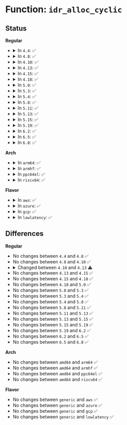 # Function: <code>idr_alloc_cyclic</code>

## Status
<b>Regular</b>
<ul>
<li>
<details>
<summary>In <code>4.4</code>: ✅</summary>

```c
int idr_alloc_cyclic(struct idr *idr, void *ptr, int start, int end, gfp_t gfp_mask);
```

**Collision:** Unique Global

**Inline:** No

**Transformation:** False

**Instances:**

```
In lib/idr.c (ffffffff813eab80)
Location: lib/idr.c:488
Inline: False
Direct callers:
  - kernel/cgroup.c:cgroup_setup_root
  - fs/notify/inotify/inotify_user.c:SyS_inotify_add_watch
```
**Symbols:**

```
ffffffff813eab80-ffffffff813eabd8: idr_alloc_cyclic (STB_GLOBAL)
```
</details>
</li>
<li>
<details>
<summary>In <code>4.8</code>: ✅</summary>

```c
int idr_alloc_cyclic(struct idr *idr, void *ptr, int start, int end, gfp_t gfp_mask);
```

**Collision:** Unique Global

**Inline:** No

**Transformation:** False

**Instances:**

```
In lib/idr.c (ffffffff81430f00)
Location: lib/idr.c:488
Inline: False
Direct callers:
  - kernel/cgroup.c:cgroup_setup_root
  - fs/notify/inotify/inotify_user.c:SyS_inotify_add_watch
```
**Symbols:**

```
ffffffff81430f00-ffffffff81430f58: idr_alloc_cyclic (STB_GLOBAL)
```
</details>
</li>
<li>
<details>
<summary>In <code>4.10</code>: ✅</summary>

```c
int idr_alloc_cyclic(struct idr *idr, void *ptr, int start, int end, gfp_t gfp_mask);
```

**Collision:** Unique Global

**Inline:** No

**Transformation:** False

**Instances:**

```
In lib/idr.c (ffffffff8144d110)
Location: lib/idr.c:488
Inline: False
Direct callers:
  - kernel/cgroup.c:cgroup_setup_root
  - fs/notify/inotify/inotify_user.c:SyS_inotify_add_watch
```
**Symbols:**

```
ffffffff8144d110-ffffffff8144d168: idr_alloc_cyclic (STB_GLOBAL)
```
</details>
</li>
<li>
<details>
<summary>In <code>4.13</code>: ✅</summary>

```c
int idr_alloc_cyclic(struct idr *idr, void *ptr, int start, int end, gfp_t gfp);
```

**Collision:** Unique Global

**Inline:** No

**Transformation:** False

**Instances:**

```
In lib/idr.c (ffffffff818ec9e0)
Location: lib/idr.c:62
Inline: False
Direct callers:
  - kernel/cgroup/cgroup.c:cgroup_setup_root
  - kernel/bpf/syscall.c:SyS_bpf
  - kernel/bpf/syscall.c:bpf_prog_load
  - fs/notify/inotify/inotify_user.c:SyS_inotify_add_watch
```
**Symbols:**

```
ffffffff818ec9e0-ffffffff818eca3d: idr_alloc_cyclic (STB_GLOBAL)
```
</details>
</li>
<li>
<details>
<summary>In <code>4.15</code>: ✅</summary>

```c
int idr_alloc_cyclic(struct idr *idr, void *ptr, int start, int end, gfp_t gfp);
```

**Collision:** Unique Global

**Inline:** No

**Transformation:** False

**Instances:**

```
In lib/idr.c (ffffffff819732e0)
Location: lib/idr.c:49
Inline: False
Direct callers:
  - kernel/pid.c:alloc_pid
  - kernel/cgroup/cgroup.c:cgroup_setup_root
  - kernel/bpf/syscall.c:SyS_bpf
  - kernel/bpf/syscall.c:bpf_prog_load
  - fs/notify/inotify/inotify_user.c:SyS_inotify_add_watch
  - fs/kernfs/dir.c:__kernfs_new_node
```
**Symbols:**

```
ffffffff819732e0-ffffffff819733b1: idr_alloc_cyclic (STB_GLOBAL)
```
</details>
</li>
<li>
<details>
<summary>In <code>4.18</code>: ✅</summary>

```c
int idr_alloc_cyclic(struct idr *idr, void *ptr, int start, int end, gfp_t gfp);
```

**Collision:** Unique Global

**Inline:** No

**Transformation:** False

**Instances:**

```
In lib/idr.c (ffffffff819cee80)
Location: lib/idr.c:120
Inline: False
Direct callers:
  - kernel/pid.c:alloc_pid
  - kernel/cgroup/cgroup.c:cgroup_setup_root
  - kernel/bpf/syscall.c:bpf_prog_load
  - kernel/bpf/syscall.c:map_create
  - kernel/bpf/btf.c:btf_new_fd
  - fs/notify/inotify/inotify_user.c:inotify_update_watch
  - fs/kernfs/dir.c:__kernfs_new_node
```
**Symbols:**

```
ffffffff819cee80-ffffffff819cef35: idr_alloc_cyclic (STB_GLOBAL)
```
</details>
</li>
<li>
<details>
<summary>In <code>5.0</code>: ✅</summary>

```c
int idr_alloc_cyclic(struct idr *idr, void *ptr, int start, int end, gfp_t gfp);
```

**Collision:** Unique Global

**Inline:** No

**Transformation:** False

**Instances:**

```
In lib/idr.c (ffffffff81a08320)
Location: lib/idr.c:116
Inline: False
Direct callers:
  - kernel/pid.c:alloc_pid
  - kernel/cgroup/cgroup.c:cgroup_setup_root
  - kernel/bpf/syscall.c:__do_sys_bpf
  - kernel/bpf/syscall.c:bpf_prog_load
  - kernel/bpf/btf.c:btf_new_fd
  - fs/notify/inotify/inotify_user.c:inotify_update_watch
  - fs/kernfs/dir.c:__kernfs_new_node
```
**Symbols:**

```
ffffffff81a08320-ffffffff81a083d5: idr_alloc_cyclic (STB_GLOBAL)
```
</details>
</li>
<li>
<details>
<summary>In <code>5.3</code>: ✅</summary>

```c
int idr_alloc_cyclic(struct idr *idr, void *ptr, int start, int end, gfp_t gfp);
```

**Collision:** Unique Global

**Inline:** No

**Transformation:** False

**Instances:**

```
In lib/idr.c (ffffffff81a77c70)
Location: lib/idr.c:117
Inline: False
Direct callers:
  - kernel/pid.c:alloc_pid
  - kernel/cgroup/cgroup.c:cgroup_setup_root
  - kernel/bpf/syscall.c:bpf_prog_load
  - kernel/bpf/syscall.c:map_create
  - kernel/bpf/btf.c:btf_new_fd
  - fs/notify/inotify/inotify_user.c:inotify_update_watch
  - fs/kernfs/dir.c:__kernfs_new_node
  - ipc/util.c:ipc_addid
```
**Symbols:**

```
ffffffff81a77c70-ffffffff81a77d1b: idr_alloc_cyclic (STB_GLOBAL)
```
</details>
</li>
<li>
<details>
<summary>In <code>5.4</code>: ✅</summary>

```c
int idr_alloc_cyclic(struct idr *idr, void *ptr, int start, int end, gfp_t gfp);
```

**Collision:** Unique Global

**Inline:** No

**Transformation:** False

**Instances:**

```
In lib/idr.c (ffffffff81aaf060)
Location: lib/idr.c:117
Inline: False
Direct callers:
  - kernel/pid.c:alloc_pid
  - kernel/cgroup/cgroup.c:cgroup_setup_root
  - kernel/bpf/syscall.c:bpf_prog_load
  - kernel/bpf/syscall.c:map_create
  - kernel/bpf/btf.c:btf_new_fd
  - fs/notify/inotify/inotify_user.c:inotify_update_watch
  - fs/kernfs/dir.c:__kernfs_new_node
  - ipc/util.c:ipc_addid
```
**Symbols:**

```
ffffffff81aaf060-ffffffff81aaf10b: idr_alloc_cyclic (STB_GLOBAL)
```
</details>
</li>
<li>
<details>
<summary>In <code>5.8</code>: ✅</summary>

```c
int idr_alloc_cyclic(struct idr *idr, void *ptr, int start, int end, gfp_t gfp);
```

**Collision:** Unique Global

**Inline:** No

**Transformation:** False

**Instances:**

```
In lib/idr.c (ffffffff815e8d90)
Location: lib/idr.c:117
Inline: False
Direct callers:
  - kernel/pid.c:alloc_pid
  - kernel/cgroup/cgroup.c:cgroup_setup_root
  - kernel/bpf/syscall.c:bpf_link_prime
  - kernel/bpf/syscall.c:bpf_prog_load
  - kernel/bpf/syscall.c:map_create
  - kernel/bpf/btf.c:btf_new_fd
  - fs/notify/inotify/inotify_user.c:inotify_new_watch
  - fs/io_uring.c:__io_uring_register
  - fs/io_uring.c:__io_uring_register
  - fs/kernfs/dir.c:__kernfs_new_node
  - ipc/util.c:ipc_addid
```
**Symbols:**

```
ffffffff815e8d90-ffffffff815e8e39: idr_alloc_cyclic (STB_GLOBAL)
```
</details>
</li>
<li>
<details>
<summary>In <code>5.11</code>: ✅</summary>

```c
int idr_alloc_cyclic(struct idr *idr, void *ptr, int start, int end, gfp_t gfp);
```

**Collision:** Unique Global

**Inline:** No

**Transformation:** False

**Instances:**

```
In lib/idr.c (ffffffff8160de40)
Location: lib/idr.c:117
Inline: False
Direct callers:
  - kernel/pid.c:alloc_pid
  - kernel/cgroup/cgroup.c:cgroup_setup_root
  - kernel/bpf/syscall.c:bpf_link_prime
  - kernel/bpf/syscall.c:bpf_prog_load
  - kernel/bpf/syscall.c:map_create
  - kernel/bpf/btf.c:btf_alloc_id
  - fs/notify/inotify/inotify_user.c:inotify_new_watch
  - fs/io_uring.c:io_register_personality
  - fs/kernfs/dir.c:__kernfs_new_node
  - ipc/util.c:ipc_addid
```
**Symbols:**

```
ffffffff8160de40-ffffffff8160dee9: idr_alloc_cyclic (STB_GLOBAL)
```
</details>
</li>
<li>
<details>
<summary>In <code>5.13</code>: ✅</summary>

```c
int idr_alloc_cyclic(struct idr *idr, void *ptr, int start, int end, gfp_t gfp);
```

**Collision:** Unique Global

**Inline:** No

**Transformation:** False

**Instances:**

```
In lib/idr.c (ffffffff815f1590)
Location: lib/idr.c:117
Inline: False
Direct callers:
  - kernel/pid.c:alloc_pid
  - kernel/cgroup/cgroup.c:cgroup_setup_root
  - kernel/bpf/syscall.c:bpf_link_prime
  - kernel/bpf/syscall.c:bpf_prog_load
  - kernel/bpf/syscall.c:map_create
  - kernel/bpf/btf.c:btf_alloc_id
  - fs/notify/inotify/inotify_user.c:inotify_update_watch
  - fs/kernfs/dir.c:__kernfs_new_node
  - ipc/util.c:ipc_addid
```
**Symbols:**

```
ffffffff815f1590-ffffffff815f163b: idr_alloc_cyclic (STB_GLOBAL)
```
</details>
</li>
<li>
<details>
<summary>In <code>5.15</code>: ✅</summary>

```c
int idr_alloc_cyclic(struct idr *idr, void *ptr, int start, int end, gfp_t gfp);
```

**Collision:** Unique Global

**Inline:** No

**Transformation:** False

**Instances:**

```
In lib/idr.c (ffffffff8165e700)
Location: lib/idr.c:117
Inline: False
Direct callers:
  - kernel/pid.c:alloc_pid
  - kernel/cgroup/cgroup.c:cgroup_setup_root
  - kernel/bpf/syscall.c:bpf_link_prime
  - kernel/bpf/syscall.c:bpf_prog_load
  - kernel/bpf/syscall.c:map_create
  - kernel/bpf/btf.c:btf_alloc_id
  - fs/notify/inotify/inotify_user.c:inotify_update_watch
  - fs/kernfs/dir.c:__kernfs_new_node
```
**Symbols:**

```
ffffffff8165e700-ffffffff8165e7ab: idr_alloc_cyclic (STB_GLOBAL)
```
</details>
</li>
<li>
<details>
<summary>In <code>5.19</code>: ✅</summary>

```c
int idr_alloc_cyclic(struct idr *idr, void *ptr, int start, int end, gfp_t gfp);
```

**Collision:** Unique Global

**Inline:** No

**Transformation:** False

**Instances:**

```
In lib/idr.c (ffffffff81777f20)
Location: lib/idr.c:117
Inline: False
Direct callers:
  - kernel/pid.c:alloc_pid
  - kernel/cgroup/cgroup.c:cgroup_setup_root
  - kernel/bpf/syscall.c:bpf_link_prime
  - kernel/bpf/syscall.c:bpf_prog_load
  - kernel/bpf/syscall.c:map_create
  - kernel/bpf/btf.c:btf_alloc_id
  - fs/notify/inotify/inotify_user.c:inotify_new_watch
  - fs/kernfs/dir.c:__kernfs_new_node
```
**Symbols:**

```
ffffffff81777f20-ffffffff81777fdb: idr_alloc_cyclic (STB_GLOBAL)
```
</details>
</li>
<li>
<details>
<summary>In <code>6.2</code>: ✅</summary>

```c
int idr_alloc_cyclic(struct idr *idr, void *ptr, int start, int end, gfp_t gfp);
```

**Collision:** Unique Global

**Inline:** No

**Transformation:** False

**Instances:**

```
In lib/idr.c (ffffffff82020c40)
Location: lib/idr.c:117
Inline: False
Direct callers:
  - kernel/pid.c:alloc_pid
  - kernel/cgroup/cgroup.c:cgroup_setup_root
  - kernel/bpf/syscall.c:bpf_link_prime
  - kernel/bpf/syscall.c:bpf_prog_load
  - kernel/bpf/syscall.c:map_create
  - kernel/bpf/btf.c:btf_alloc_id
  - fs/notify/inotify/inotify_user.c:inotify_new_watch
  - fs/kernfs/dir.c:__kernfs_new_node
```
**Symbols:**

```
ffffffff82020c40-ffffffff82020cfb: idr_alloc_cyclic (STB_GLOBAL)
```
</details>
</li>
<li>
<details>
<summary>In <code>6.5</code>: ✅</summary>

```c
int idr_alloc_cyclic(struct idr *idr, void *ptr, int start, int end, gfp_t gfp);
```

**Collision:** Unique Global

**Inline:** No

**Transformation:** False

**Instances:**

```
In lib/idr.c (ffffffff820a0c60)
Location: lib/idr.c:117
Inline: False
Direct callers:
  - kernel/pid.c:alloc_pid
  - kernel/cgroup/cgroup.c:cgroup_setup_root
  - kernel/bpf/syscall.c:bpf_link_prime
  - kernel/bpf/syscall.c:bpf_prog_load
  - kernel/bpf/syscall.c:map_create
  - kernel/bpf/btf.c:btf_alloc_id
  - fs/notify/inotify/inotify_user.c:inotify_new_watch
  - fs/kernfs/dir.c:__kernfs_new_node
```
**Symbols:**

```
ffffffff820a0c60-ffffffff820a0d1b: idr_alloc_cyclic (STB_GLOBAL)
```
</details>
</li>
<li>
<details>
<summary>In <code>6.8</code>: ✅</summary>

```c
int idr_alloc_cyclic(struct idr *idr, void *ptr, int start, int end, gfp_t gfp);
```

**Collision:** Unique Global

**Inline:** No

**Transformation:** False

**Instances:**

```
In lib/idr.c (ffffffff82178c40)
Location: lib/idr.c:117
Inline: False
Direct callers:
  - kernel/pid.c:alloc_pid
  - kernel/cgroup/cgroup.c:cgroup_setup_root
  - kernel/bpf/syscall.c:bpf_link_prime
  - kernel/bpf/syscall.c:bpf_prog_load
  - kernel/bpf/syscall.c:map_create
  - kernel/bpf/btf.c:btf_alloc_id
  - fs/notify/inotify/inotify_user.c:inotify_new_watch
  - fs/kernfs/dir.c:__kernfs_new_node
```
**Symbols:**

```
ffffffff82178c40-ffffffff82178cfb: idr_alloc_cyclic (STB_GLOBAL)
```
</details>
</li>
</ul>
<b>Arch</b>
<ul>
<li>
<details>
<summary>In <code>arm64</code>: ✅</summary>

```c
int idr_alloc_cyclic(struct idr *idr, void *ptr, int start, int end, gfp_t gfp);
```

**Collision:** Unique Global

**Inline:** No

**Transformation:** False

**Instances:**

```
In lib/idr.c (ffff800010d88880)
Location: lib/idr.c:117
Inline: False
Direct callers:
  - kernel/pid.c:alloc_pid
  - kernel/cgroup/cgroup.c:cgroup_setup_root
  - kernel/bpf/syscall.c:bpf_prog_load
  - kernel/bpf/syscall.c:map_create
  - kernel/bpf/btf.c:btf_new_fd
  - fs/notify/inotify/inotify_user.c:__arm64_sys_inotify_add_watch
  - fs/kernfs/dir.c:__kernfs_new_node
  - ipc/util.c:ipc_addid
```
**Symbols:**

```
ffff800010d88880-ffff800010d88958: idr_alloc_cyclic (STB_GLOBAL)
```
</details>
</li>
<li>
<details>
<summary>In <code>armhf</code>: ✅</summary>

```c
int idr_alloc_cyclic(struct idr *idr, void *ptr, int start, int end, gfp_t gfp);
```

**Collision:** Unique Global

**Inline:** No

**Transformation:** False

**Instances:**

```
In lib/idr.c (c0e8374c)
Location: lib/idr.c:117
Inline: False
Direct callers:
  - kernel/pid.c:alloc_pid
  - kernel/cgroup/cgroup.c:cgroup_setup_root
  - kernel/bpf/syscall.c:bpf_prog_load
  - kernel/bpf/syscall.c:map_create
  - kernel/bpf/btf.c:btf_new_fd
  - fs/notify/inotify/inotify_user.c:__se_sys_inotify_add_watch
  - fs/kernfs/dir.c:__kernfs_new_node
  - ipc/util.c:ipc_addid
```
**Symbols:**

```
c0e8374c-c0e83814: idr_alloc_cyclic (STB_GLOBAL)
```
</details>
</li>
<li>
<details>
<summary>In <code>ppc64el</code>: ✅</summary>

```c
int idr_alloc_cyclic(struct idr *idr, void *ptr, int start, int end, gfp_t gfp);
```

**Collision:** Unique Global

**Inline:** No

**Transformation:** False

**Instances:**

```
In lib/idr.c (c000000000ec9030)
Location: lib/idr.c:117
Inline: False
Direct callers:
  - kernel/pid.c:alloc_pid
  - kernel/cgroup/cgroup.c:cgroup_setup_root
  - kernel/bpf/syscall.c:bpf_prog_load
  - kernel/bpf/syscall.c:map_create
  - kernel/bpf/btf.c:btf_new_fd
  - fs/notify/inotify/inotify_user.c:__se_sys_inotify_add_watch
  - fs/kernfs/dir.c:__kernfs_new_node
  - ipc/util.c:ipc_addid
```
**Symbols:**

```
c000000000ec9030-c000000000ec9174: idr_alloc_cyclic (STB_GLOBAL)
```
</details>
</li>
<li>
<details>
<summary>In <code>riscv64</code>: ✅</summary>

```c
int idr_alloc_cyclic(struct idr *idr, void *ptr, int start, int end, gfp_t gfp);
```

**Collision:** Unique Global

**Inline:** No

**Transformation:** False

**Instances:**

```
In lib/idr.c (ffffffe0008b2828)
Location: lib/idr.c:117
Inline: False
Direct callers:
  - kernel/pid.c:alloc_pid
  - kernel/cgroup/cgroup.c:cgroup_setup_root
  - kernel/bpf/syscall.c:bpf_prog_load
  - kernel/bpf/syscall.c:map_create
  - kernel/bpf/btf.c:btf_new_fd
  - fs/notify/inotify/inotify_user.c:__se_sys_inotify_add_watch
  - fs/kernfs/dir.c:__kernfs_new_node
  - ipc/util.c:ipc_addid
```
**Symbols:**

```
ffffffe0008b2828-ffffffe0008b28c8: idr_alloc_cyclic (STB_GLOBAL)
```
</details>
</li>
</ul>
<b>Flavor</b>
<ul>
<li>
<details>
<summary>In <code>aws</code>: ✅</summary>

```c
int idr_alloc_cyclic(struct idr *idr, void *ptr, int start, int end, gfp_t gfp);
```

**Collision:** Unique Global

**Inline:** No

**Transformation:** False

**Instances:**

```
In lib/idr.c (ffffffff81a4deb0)
Location: lib/idr.c:117
Inline: False
Direct callers:
  - kernel/pid.c:alloc_pid
  - kernel/cgroup/cgroup.c:cgroup_setup_root
  - kernel/bpf/syscall.c:bpf_prog_load
  - kernel/bpf/syscall.c:map_create
  - kernel/bpf/btf.c:btf_new_fd
  - fs/notify/inotify/inotify_user.c:inotify_update_watch
  - fs/kernfs/dir.c:__kernfs_new_node
  - ipc/util.c:ipc_addid
```
**Symbols:**

```
ffffffff81a4deb0-ffffffff81a4df5b: idr_alloc_cyclic (STB_GLOBAL)
```
</details>
</li>
<li>
<details>
<summary>In <code>azure</code>: ✅</summary>

```c
int idr_alloc_cyclic(struct idr *idr, void *ptr, int start, int end, gfp_t gfp);
```

**Collision:** Unique Global

**Inline:** No

**Transformation:** False

**Instances:**

```
In lib/idr.c (ffffffff81a0afa0)
Location: lib/idr.c:117
Inline: False
Direct callers:
  - kernel/pid.c:alloc_pid
  - kernel/cgroup/cgroup.c:cgroup_setup_root
  - kernel/bpf/syscall.c:bpf_prog_load
  - kernel/bpf/syscall.c:map_create
  - kernel/bpf/btf.c:btf_new_fd
  - fs/notify/inotify/inotify_user.c:inotify_update_watch
  - fs/kernfs/dir.c:__kernfs_new_node
  - ipc/util.c:ipc_addid
```
**Symbols:**

```
ffffffff81a0afa0-ffffffff81a0b04b: idr_alloc_cyclic (STB_GLOBAL)
```
</details>
</li>
<li>
<details>
<summary>In <code>gcp</code>: ✅</summary>

```c
int idr_alloc_cyclic(struct idr *idr, void *ptr, int start, int end, gfp_t gfp);
```

**Collision:** Unique Global

**Inline:** No

**Transformation:** False

**Instances:**

```
In lib/idr.c (ffffffff81aba2a0)
Location: lib/idr.c:117
Inline: False
Direct callers:
  - kernel/pid.c:alloc_pid
  - kernel/cgroup/cgroup.c:cgroup_setup_root
  - kernel/bpf/syscall.c:bpf_prog_load
  - kernel/bpf/syscall.c:map_create
  - kernel/bpf/btf.c:btf_new_fd
  - fs/notify/inotify/inotify_user.c:inotify_update_watch
  - fs/kernfs/dir.c:__kernfs_new_node
  - ipc/util.c:ipc_addid
```
**Symbols:**

```
ffffffff81aba2a0-ffffffff81aba34b: idr_alloc_cyclic (STB_GLOBAL)
```
</details>
</li>
<li>
<details>
<summary>In <code>lowlatency</code>: ✅</summary>

```c
int idr_alloc_cyclic(struct idr *idr, void *ptr, int start, int end, gfp_t gfp);
```

**Collision:** Unique Global

**Inline:** No

**Transformation:** False

**Instances:**

```
In lib/idr.c (ffffffff81ac66f0)
Location: lib/idr.c:117
Inline: False
Direct callers:
  - kernel/pid.c:alloc_pid
  - kernel/cgroup/cgroup.c:cgroup_setup_root
  - kernel/bpf/syscall.c:bpf_prog_load
  - kernel/bpf/syscall.c:map_create
  - kernel/bpf/btf.c:btf_new_fd
  - fs/notify/inotify/inotify_user.c:inotify_update_watch
  - fs/kernfs/dir.c:__kernfs_new_node
  - ipc/util.c:ipc_addid
```
**Symbols:**

```
ffffffff81ac66f0-ffffffff81ac679b: idr_alloc_cyclic (STB_GLOBAL)
```
</details>
</li>
</ul>

## Differences
<b>Regular</b>
<ul>
<li>
No changes between <code>4.4</code> and <code>4.8</code> ✅
</li>
<li>
No changes between <code>4.8</code> and <code>4.10</code> ✅
</li>
<li>
<details>
<summary>Changed between <code>4.10</code> and <code>4.13</code> ⚠️</summary>
<ul>
<li>
<b>Param added. </b>
<code>gfp_t gfp</code>
</li>
<li>
<b>Param removed. </b>
<code>gfp_t gfp_mask</code>
</li>
</ul>
</details>
</li>
<li>
No changes between <code>4.13</code> and <code>4.15</code> ✅
</li>
<li>
No changes between <code>4.15</code> and <code>4.18</code> ✅
</li>
<li>
No changes between <code>4.18</code> and <code>5.0</code> ✅
</li>
<li>
No changes between <code>5.0</code> and <code>5.3</code> ✅
</li>
<li>
No changes between <code>5.3</code> and <code>5.4</code> ✅
</li>
<li>
No changes between <code>5.4</code> and <code>5.8</code> ✅
</li>
<li>
No changes between <code>5.8</code> and <code>5.11</code> ✅
</li>
<li>
No changes between <code>5.11</code> and <code>5.13</code> ✅
</li>
<li>
No changes between <code>5.13</code> and <code>5.15</code> ✅
</li>
<li>
No changes between <code>5.15</code> and <code>5.19</code> ✅
</li>
<li>
No changes between <code>5.19</code> and <code>6.2</code> ✅
</li>
<li>
No changes between <code>6.2</code> and <code>6.5</code> ✅
</li>
<li>
No changes between <code>6.5</code> and <code>6.8</code> ✅
</li>
</ul>
<b>Arch</b>
<ul>
<li>
No changes between <code>amd64</code> and <code>arm64</code> ✅
</li>
<li>
No changes between <code>amd64</code> and <code>armhf</code> ✅
</li>
<li>
No changes between <code>amd64</code> and <code>ppc64el</code> ✅
</li>
<li>
No changes between <code>amd64</code> and <code>riscv64</code> ✅
</li>
</ul>
<b>Flavor</b>
<ul>
<li>
No changes between <code>generic</code> and <code>aws</code> ✅
</li>
<li>
No changes between <code>generic</code> and <code>azure</code> ✅
</li>
<li>
No changes between <code>generic</code> and <code>gcp</code> ✅
</li>
<li>
No changes between <code>generic</code> and <code>lowlatency</code> ✅
</li>
</ul>
